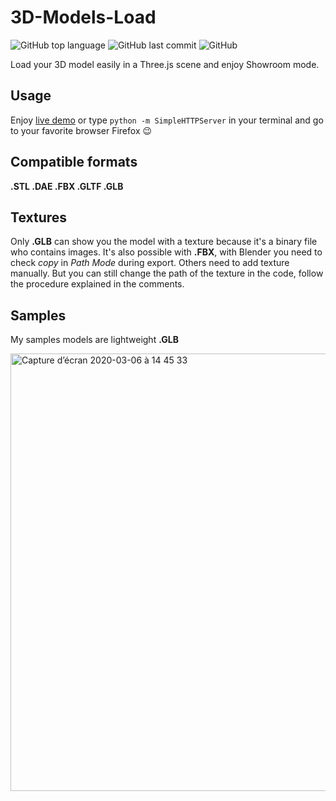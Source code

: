 # 3D-Models-Load

![GitHub top language](https://img.shields.io/github/languages/top/sboez/3D-Models-Load) ![GitHub last commit](https://img.shields.io/github/last-commit/sboez/3D-Models-Load) ![GitHub](https://img.shields.io/badge/completion-80%25-blueviolet)

Load your 3D model easily in a Three.js scene and enjoy Showroom mode.

## Usage

Enjoy [live demo](https://sboez.github.io/3D-Models-Load/) or type `python -m SimpleHTTPServer` in your terminal and go to your favorite browser Firefox :wink:

## Compatible formats

**.STL .DAE .FBX .GLTF .GLB**


## Textures

Only **.GLB** can show you the model with a texture because it's a binary file who contains images. It's also possible with **.FBX**, with Blender you need to check *copy* in *Path Mode* during export.
Others need to add texture manually. But you can still change the path of the texture in the code, follow the procedure explained in the comments.

## Samples 

My samples models are lightweight **.GLB**

[<img width="700" alt="Capture d’écran 2020-03-06 à 14 45 33" src="https://user-images.githubusercontent.com/23494780/76089010-42a63a00-5fb9-11ea-9d70-ae4ffe9a443c.png">](https://sboez.github.io/3D-Models-Load/)
